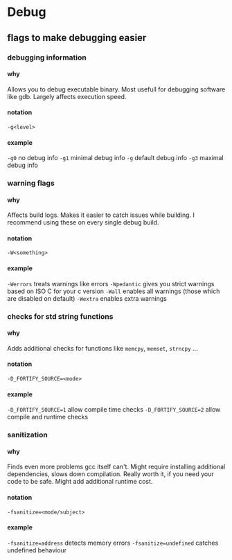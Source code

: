 # Debug
## flags to make debugging easier

### debugging information
#### why
Allows you to debug executable binary. Most usefull for debugging software like gdb. Largely affects execution speed.
#### notation
`-g<level>`
#### example
`-g0` no debug info
`-g1` minimal debug info
`-g`  default debug info
`-g3` maximal debug info

### warning flags
#### why
Affects build logs. Makes it easier to catch issues while building. I recommend using these on every single debug build.
#### notation
`-W<something>`
#### example
`-Werrors` treats warnings like errors
`-Wpedantic` gives you strict warnings based on ISO C for your c version
`-Wall` enables all warnings (those which are disabled on default)
`-Wextra` enables extra warnings

### checks for std string functions
#### why
Adds additional checks for functions like `memcpy`, `memset`, `strncpy` ...
#### notation
`-D_FORTIFY_SOURCE=<mode>`
#### example
`-D_FORTIFY_SOURCE=1` allow compile time checks
`-D_FORTIFY_SOURCE=2` allow compile and runtime checks

### sanitization
#### why
Finds even more problems gcc itself can't. Might require installing additional dependencies, slows down compilation. Really worth it, if you need your code to be safe. Might add additional runtime cost.
#### notation
`-fsanitize=<mode/subject>`
#### example
`-fsanitize=address` detects memory errors
`-fsanitize=undefined` catches undefined behaviour
